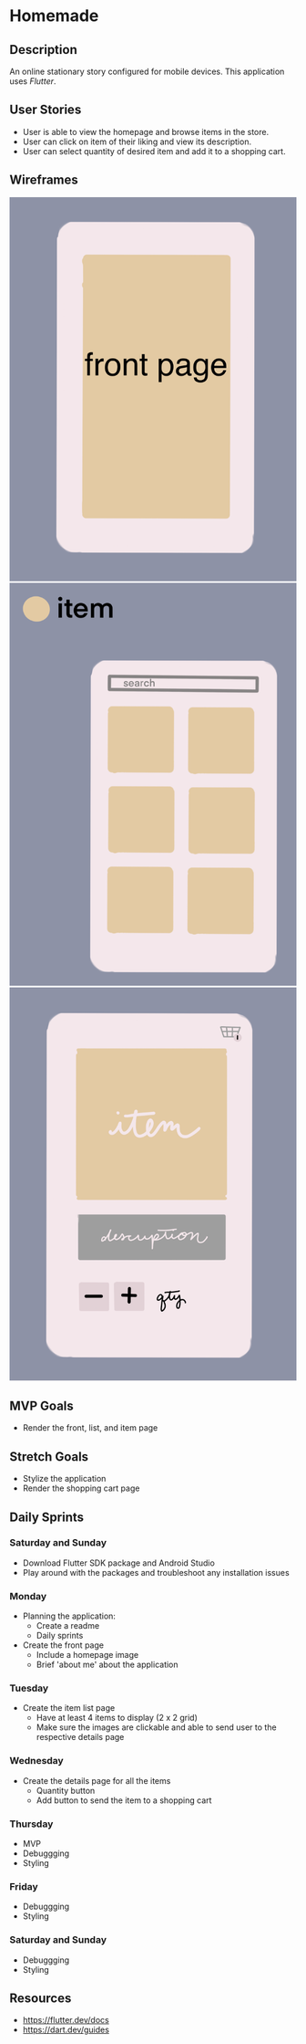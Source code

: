 # Homemade

## Description
An online stationary story configured for mobile devices. This application uses <i>Flutter</i>.

## User Stories

* User is able to view the homepage and browse items in the store.
* User can click on item of their liking and view its description.
* User can select quantity of desired item and add it to a shopping cart.

## Wireframes

![main](/public/images/front.png)
![main](/public/images/list.png)
![main](/public/images/item_detail.png)

## MVP Goals

* Render the front, list, and item page

## Stretch Goals

* Stylize the application
* Render the shopping cart page 

## Daily Sprints

### Saturday and Sunday
* Download Flutter SDK package and Android Studio
* Play around with the packages and troubleshoot any installation issues

### Monday
* Planning the application:
    * Create a readme 
    * Daily sprints 
* Create the front page
    * Include a homepage image
    * Brief 'about me' about the application

### Tuesday
* Create the item list page
    * Have at least 4 items to display (2 x 2 grid)
    * Make sure the images are clickable and able to send user to the respective details page

### Wednesday
* Create the details page for all the items
    * Quantity button 
    * Add button to send the item to a shopping cart

### Thursday
* MVP
* Debuggging
* Styling

### Friday
* Debuggging
* Styling

### Saturday and Sunday
* Debuggging
* Styling

## Resources
* https://flutter.dev/docs
* https://dart.dev/guides
